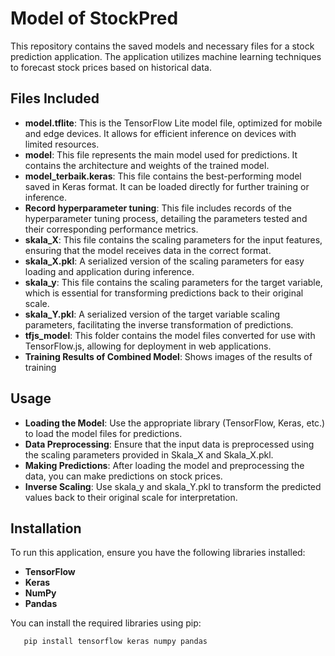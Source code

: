 # Model of StockPred

This repository contains the saved models and necessary files for a stock prediction application. The application utilizes machine learning techniques to forecast stock prices based on historical data.

## Files Included
- **model.tflite**: This is the TensorFlow Lite model file, optimized for mobile and edge devices. It allows for efficient inference on devices with limited resources.
- **model**: This file represents the main model used for predictions. It contains the architecture and weights of the trained model.
- **model_terbaik.keras**: This file contains the best-performing model saved in Keras format. It can be loaded directly for further training or inference.
- **Record hyperparameter tuning**: This file includes records of the hyperparameter tuning process, detailing the parameters tested and their corresponding performance metrics.
- **skala_X**: This file contains the scaling parameters for the input features, ensuring that the model receives data in the correct format.
- **skala_X.pkl**: A serialized version of the scaling parameters for easy loading and application during inference.
- **skala_y**: This file contains the scaling parameters for the target variable, which is essential for transforming predictions back to their original scale.
- **skala_Y.pkl**: A serialized version of the target variable scaling parameters, facilitating the inverse transformation of predictions.
- **tfjs_model**: This folder contains the model files converted for use with TensorFlow.js, allowing for deployment in web applications.
- **Training Results of Combined Model**: Shows images of the results of training

## Usage
- **Loading the Model**: Use the appropriate library (TensorFlow, Keras, etc.) to load the model files for predictions.
- **Data Preprocessing**: Ensure that the input data is preprocessed using the scaling parameters provided in Skala_X and Skala_X.pkl.
- **Making Predictions**: After loading the model and preprocessing the data, you can make predictions on stock prices.
- **Inverse Scaling**: Use skala_y and skala_Y.pkl to transform the predicted values back to their original scale for interpretation.

## Installation
To run this application, ensure you have the following libraries installed:
- **TensorFlow**
- **Keras**
- **NumPy**
- **Pandas**

You can install the required libraries using pip:
```sh
   pip install tensorflow keras numpy pandas
   ```


